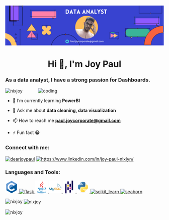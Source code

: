 ![logo](https://github.com/Nixjoy/Nixjoy/blob/main/Data%20ANALYTS%20(1).png)
<h1 align="center">Hi 👋, I'm Joy Paul</h1>
<h3 align="centre">As a data analyst, I have a strong passion for Dashboards.</h3>
<img align = "right" alt = "coding" width = "400" src = "https://user-images.githubusercontent.com/55389276/140866485-8fb1c876-9a8f-4d6a-98dc-08c4981eaf70.gif">

<p align="left"> <img src="https://komarev.com/ghpvc/?username=nixjoy&label=Profile%20views&color=0e75b6&style=flat" alt="nixjoy" /> </p>

- 🌱 I’m currently learning **PowerBI**

- 💬 Ask me about **data cleaning, data visualization**

- 📫 How to reach me **paul.joycorporate@gmail.com**

- ⚡ Fun fact **😀**

<h3 align="left">Connect with me:</h3>
<p align="left">
<a href="https://twitter.com/dearjoypaul" target="blank"><img align="center" src="https://raw.githubusercontent.com/rahuldkjain/github-profile-readme-generator/master/src/images/icons/Social/twitter.svg" alt="dearjoypaul" height="30" width="40" /></a>
<a href="https://linkedin.com/in/https://www.linkedin.com/in/joy-paul-nixlyn/" target="blank"><img align="center" src="https://raw.githubusercontent.com/rahuldkjain/github-profile-readme-generator/master/src/images/icons/Social/linked-in-alt.svg" alt="https://www.linkedin.com/in/joy-paul-nixlyn/" height="30" width="40" /></a>

</p>

<h3 align="left">Languages and Tools:</h3>
<p align="left"> <a href="https://www.cprogramming.com/" target="_blank" rel="noreferrer"> <img src="https://raw.githubusercontent.com/devicons/devicon/master/icons/c/c-original.svg" alt="c" width="40" height="40"/> </a> <a href="https://flask.palletsprojects.com/" target="_blank" rel="noreferrer"> <img src="https://www.vectorlogo.zone/logos/pocoo_flask/pocoo_flask-icon.svg" alt="flask" width="40" height="40"/> </a> <a href="https://www.java.com" target="_blank" rel="noreferrer"> <img src="https://raw.githubusercontent.com/devicons/devicon/master/icons/java/java-original.svg" alt="java" width="40" height="40"/> </a> <a href="https://www.mysql.com/" target="_blank" rel="noreferrer"> <img src="https://raw.githubusercontent.com/devicons/devicon/master/icons/mysql/mysql-original-wordmark.svg" alt="mysql" width="40" height="40"/> </a> <a href="https://pandas.pydata.org/" target="_blank" rel="noreferrer"> <img src="https://raw.githubusercontent.com/devicons/devicon/2ae2a900d2f041da66e950e4d48052658d850630/icons/pandas/pandas-original.svg" alt="pandas" width="40" height="40"/> </a> <a href="https://www.python.org" target="_blank" rel="noreferrer"> <img src="https://raw.githubusercontent.com/devicons/devicon/master/icons/python/python-original.svg" alt="python" width="40" height="40"/> </a> <a href="https://scikit-learn.org/" target="_blank" rel="noreferrer"> <img src="https://upload.wikimedia.org/wikipedia/commons/0/05/Scikit_learn_logo_small.svg" alt="scikit_learn" width="40" height="40"/> </a> <a href="https://seaborn.pydata.org/" target="_blank" rel="noreferrer"> <img src="https://seaborn.pydata.org/_images/logo-mark-lightbg.svg" alt="seaborn" width="40" height="40"/> </a> </p>

<p><img align="left" src="https://github-readme-stats.vercel.app/api/top-langs?username=nixjoy&show_icons=true&locale=en&layout=compact" alt="nixjoy" /></p>

<p>&nbsp;<img align="center" src="https://github-readme-stats.vercel.app/api?username=nixjoy&show_icons=true&locale=en" alt="nixjoy" /></p>

<p><img align="center" src="https://github-readme-streak-stats.herokuapp.com/?user=nixjoy&" alt="nixjoy" /></p>
